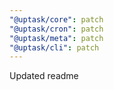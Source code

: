 ```yaml
---
"@uptask/core": patch
"@uptask/cron": patch
"@uptask/meta": patch
"@uptask/cli": patch
---
```


Updated readme
